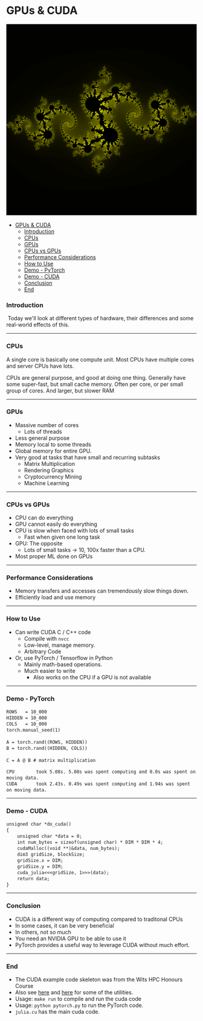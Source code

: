 # GPUs & CUDA
![](cuda.png)
- [GPUs & CUDA](#gpus--cuda)
    - [Introduction](#introduction)
    - [CPUs](#cpus)
    - [GPUs](#gpus)
    - [CPUs vs GPUs](#cpus-vs-gpus)
    - [Performance Considerations](#performance-considerations)
    - [How to Use](#how-to-use)
    - [Demo - PyTorch](#demo---pytorch)
    - [Demo - CUDA](#demo---cuda)
    - [Conclusion](#conclusion)
    - [End](#end)
### Introduction


&shy;<!-- .element: class="fragment" --> Today we'll look at different types of hardware, their differences and some real-world effects of this.


---


### CPUs



A single core is basically one compute unit.
Most CPUs have multiple cores and server CPUs have lots.

CPUs are general purpose, and good at doing one thing.
Generally have some super-fast, but small cache memory. Often per core, or per small group of cores.
And larger, but slower RAM


---

### GPUs


+ Massive number of cores
	+ Lots of threads
+ Less general purpose
+ Memory local to some threads
+ Global memory for entire GPU.
+ Very good at tasks that have small and recurring subtasks
	+ Matrix Multiplication
	+ Rendering Graphics
	+ Cryptocurrency Mining
	+ Machine Learning



---


### CPUs vs GPUs


+ CPU can do everything
+ GPU cannot easily do everything
+ CPU is slow when faced with lots of small tasks
	+ Fast when given one long task
+ GPU: The opposite
	+ Lots of small tasks -> 10, 100x faster than a CPU.
+ Most proper ML done on GPUs


---


### Performance Considerations


+ Memory transfers and accesses can tremendously slow things down.
+ Efficiently load and use memory


---


### How to Use


+ Can write CUDA C / C++ code
	+ Compile with `nvcc`
	+ Low-level, manage memory.
	+ Arbitrary Code
+ Or, use PyTorch / Tensorflow in Python
	+ Mainly math-based operations.
	+ Much easier to write
		+ Also works on the CPU if a GPU is not available


---


### Demo - PyTorch



```
ROWS   = 10_000
HIDDEN = 10_000
COLS   = 10_000
torch.manual_seed(1)

A = torch.rand((ROWS, HIDDEN))
B = torch.rand((HIDDEN, COLS))

C = A @ B # matrix multiplication
```

```
CPU        took 5.08s. 5.08s was spent computing and 0.0s was spent on moving data.
CUDA       took 2.43s. 0.49s was spent computing and 1.94s was spent on moving data.
```



---

### Demo - CUDA
```
unsigned char *do_cuda()
{
    unsigned char *data = 0;
    int num_bytes = sizeof(unsigned char) * DIM * DIM * 4;
    cudaMalloc((void **)&data, num_bytes);
    dim3 gridSize, blockSize;
    gridSize.x = DIM;
    gridSize.y = DIM;
    cuda_julia<<<gridSize, 1>>>(data);
    return data;
}

```

---


### Conclusion


+ CUDA is a different way of computing compared to traditonal CPUs
+ In some cases, it can be very beneficial
+ In others, not so much
+ You need an NVIDIA GPU to be able to use it
+ PyTorch provides a useful way to leverage CUDA without much effort.


---


### End


+ The CUDA example code skeleton was from the Wits HPC Honours Course
+ Also see [here](https://github.com/nvidia/cuda-samples) and [here](https://developer.nvidia.com/cuda-example) for some of the utilities.
+ Usage: `make run` to compile and run the cuda code
+ Usage: `python pytorch.py` to run the PyTorch code.
+ `julia.cu` has the main cuda code.

